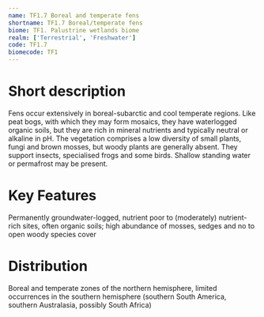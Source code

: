 ```yaml
---
name: TF1.7 Boreal and temperate fens
shortname: TF1.7 Boreal/temperate fens
biome: TF1. Palustrine wetlands biome
realm: ['Terrestrial', 'Freshwater']
code: TF1.7
biomecode: TF1
---
```

# Short description

Fens occur extensively in boreal-subarctic and cool temperate regions. Like peat bogs, with which they may form mosaics, they have waterlogged organic soils, but they are rich in mineral nutrients and typically neutral or alkaline in pH. The vegetation comprises a low diversity of small plants, fungi and brown mosses, but woody plants are generally absent. They support insects, specialised frogs and some birds. Shallow standing water or permafrost may be present.

# Key Features

Permanently groundwater-logged, nutrient poor to (moderately) nutrient-rich sites, often organic soils; high abundance of mosses, sedges and no to open woody species cover

# Distribution

Boreal and temperate zones of the northern hemisphere, limited occurrences in the southern hemisphere (southern South America, southern Australasia, possibly South Africa)
